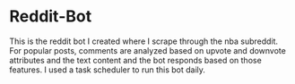 # Reddit-Bot
This is the reddit bot I created where I scrape through the nba subreddit. For popular posts, comments are analyzed based on upvote and downvote attributes and the text content and the bot responds based on those features. I used a task scheduler to run this bot daily.
